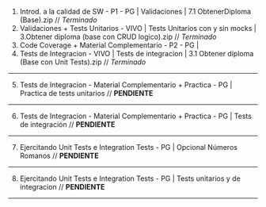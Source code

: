 1. Introd. a la calidad de SW - P1 - PG | Validaciones | 7.1 ObtenerDiploma (Base).zip // _Terminado_
2. Validaciones + Tests Unitarios - VIVO | Tests Unitarios con y sin mocks | 3.Obtener diploma (base con CRUD logico).zip // _Terminado_
3. Code Coverage + Material Complementario - P2 - PG | 
4. Tests de Integracion - VIVO |  Tests de integracion | 3.1 Obtener diploma (Base con Unit Tests).zip // _Terminado_
-----------------------------------------------------------------------------------------------------------------------------
5. Tests de Integracion - Material Complementario + Practica - PG | Practica de tests unitarios // **PENDIENTE**
-----------------------------------------------------------------------------------------------------------------------------
6. Tests de Integracion - Material Complementario + Practica - PG | Tests de integración // **PENDIENTE**
-----------------------------------------------------------------------------------------------------------------------------
7. Ejercitando Unit Tests e Integration Tests - PG | Opcional Números Romanos // **PENDIENTE**
-----------------------------------------------------------------------------------------------------------------------------
8. Ejercitando Unit Tests e Integration Tests - PG | Tests unitarios y de integracion // **PENDIENTE**
-----------------------------------------------------------------------------------------------------------------------------

